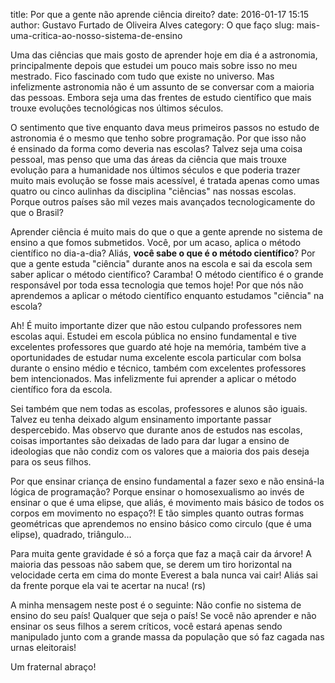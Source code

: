 title: Por que a gente não aprende ciência direito?
date: 2016-01-17 15:15
author: Gustavo Furtado de Oliveira Alves
category: O que faço
slug: mais-uma-critica-ao-nosso-sistema-de-ensino

Uma das ciências que mais gosto de aprender hoje em dia é a astronomia,
principalmente depois que estudei um pouco mais sobre isso no meu
mestrado. Fico fascinado com tudo que existe no universo. Mas
infelizmente astronomia não é um assunto de se conversar com a maioria
das pessoas. Embora seja uma das frentes de estudo científico que mais
trouxe evoluções tecnológicas nos últimos séculos.

O sentimento que tive enquanto dava meus primeiros passos no estudo de
astronomia é o mesmo que tenho sobre programação. Por que isso não
é ensinado da forma como deveria nas escolas? Talvez seja uma coisa
pessoal, mas penso que uma das áreas da ciência que mais trouxe evolução
para a humanidade nos últimos séculos e que poderia trazer muito mais
evolução se fosse mais acessível, é tratada apenas como umas quatro ou
cinco aulinhas da disciplina "ciências" nas nossas escolas. Porque
outros países são mil vezes mais avançados tecnologicamente do que o
Brasil?

Aprender ciência é muito mais do que o que a gente aprende no sistema de
ensino a que fomos submetidos. Você, por um acaso, aplica o método
científico no dia-a-dia? Aliás, **você sabe o que é o método
científico**? Por que a gente estuda "ciência" durante anos na escola e
sai da escola sem saber aplicar o método científico? Caramba! O método
científico é o grande responsável por toda essa tecnologia que temos
hoje! Por que nós não aprendemos a aplicar o método científico enquanto
estudamos "ciência" na escola?

Ah! É muito importante dizer que não estou culpando professores nem
escolas aqui. Estudei em escola pública no ensino fundamental e tive
excelentes professores que guardo até hoje na memória, também tive a
oportunidades de estudar numa excelente escola particular com bolsa
durante o ensino médio e técnico, também com excelentes professores bem
intencionados. Mas infelizmente fui aprender a aplicar o método
científico fora da escola.

Sei também que nem todas as escolas, professores e alunos são iguais.
Talvez eu tenha deixado algum ensinamento importante passar
despercebido. Mas observo que durante anos de estudos nas escolas,
coisas importantes são deixadas de lado para dar lugar a ensino de
ideologias que não condiz com os valores que a maioria dos pais deseja
para os seus filhos.

Por que ensinar criança de ensino fundamental a fazer sexo e não
ensiná-la lógica de programação? Porque ensinar o homosexualismo ao
invés de ensinar o que é uma elipse, que aliás, é movimento mais básico
de todos os corpos em movimento no espaço?! E tão simples quanto outras
formas geométricas que aprendemos no ensino básico como circulo (que é
uma elipse), quadrado, triângulo...

Para muita gente gravidade é só a força que faz a maçã cair da árvore! A
maioria das pessoas não sabem que, se derem um tiro horizontal na
velocidade certa em cima do monte Everest a bala nunca vai cair! Aliás
sai da frente porque ela vai te acertar na nuca! (rs)

A minha mensagem neste post é o seguinte: Não confie no sistema de
ensino do seu país! Qualquer que seja o país! Se você não aprender e não
ensinar os seus filhos a serem críticos, você estará apenas sendo
manipulado junto com a grande massa da população que só faz cagada nas
urnas eleitorais!

Um fraternal abraço!
